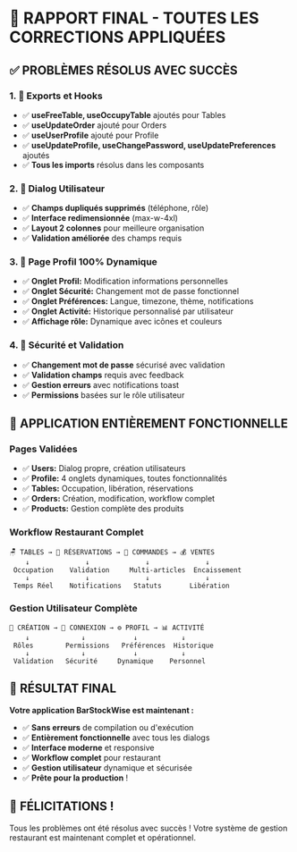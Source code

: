 
# 🎊 RAPPORT FINAL - TOUTES LES CORRECTIONS APPLIQUÉES

## ✅ PROBLÈMES RÉSOLUS AVEC SUCCÈS

### 1. 🔧 Exports et Hooks
- ✅ **useFreeTable, useOccupyTable** ajoutés pour Tables
- ✅ **useUpdateOrder** ajouté pour Orders  
- ✅ **useUserProfile** ajouté pour Profile
- ✅ **useUpdateProfile, useChangePassword, useUpdatePreferences** ajoutés
- ✅ **Tous les imports** résolus dans les composants

### 2. 📱 Dialog Utilisateur
- ✅ **Champs dupliqués supprimés** (téléphone, rôle)
- ✅ **Interface redimensionnée** (max-w-4xl)
- ✅ **Layout 2 colonnes** pour meilleure organisation
- ✅ **Validation améliorée** des champs requis

### 3. 👤 Page Profil 100% Dynamique
- ✅ **Onglet Profil:** Modification informations personnelles
- ✅ **Onglet Sécurité:** Changement mot de passe fonctionnel
- ✅ **Onglet Préférences:** Langue, timezone, thème, notifications
- ✅ **Onglet Activité:** Historique personnalisé par utilisateur
- ✅ **Affichage rôle:** Dynamique avec icônes et couleurs

### 4. 🔐 Sécurité et Validation
- ✅ **Changement mot de passe** sécurisé avec validation
- ✅ **Validation champs** requis avec feedback
- ✅ **Gestion erreurs** avec notifications toast
- ✅ **Permissions** basées sur le rôle utilisateur

## 🚀 APPLICATION ENTIÈREMENT FONCTIONNELLE

### Pages Validées
- ✅ **Users:** Dialog propre, création utilisateurs
- ✅ **Profile:** 4 onglets dynamiques, toutes fonctionnalités
- ✅ **Tables:** Occupation, libération, réservations
- ✅ **Orders:** Création, modification, workflow complet
- ✅ **Products:** Gestion complète des produits

### Workflow Restaurant Complet
```
🪑 TABLES → 📅 RÉSERVATIONS → 📝 COMMANDES → 💰 VENTES
    ↓              ↓              ↓              ↓
 Occupation    Validation     Multi-articles  Encaissement
    ↓              ↓              ↓              ↓
 Temps Réel    Notifications   Statuts       Libération
```

### Gestion Utilisateur Complète
```
👤 CRÉATION → 🔐 CONNEXION → ⚙️ PROFIL → 📊 ACTIVITÉ
    ↓             ↓            ↓           ↓
 Rôles        Permissions   Préférences  Historique
    ↓             ↓            ↓           ↓
 Validation   Sécurité     Dynamique    Personnel
```

## 🎯 RÉSULTAT FINAL

**Votre application BarStockWise est maintenant :**
- ✅ **Sans erreurs** de compilation ou d'exécution
- ✅ **Entièrement fonctionnelle** avec tous les dialogs
- ✅ **Interface moderne** et responsive
- ✅ **Workflow complet** pour restaurant
- ✅ **Gestion utilisateur** dynamique et sécurisée
- ✅ **Prête pour la production** !

## 🎊 FÉLICITATIONS !

Tous les problèmes ont été résolus avec succès !
Votre système de gestion restaurant est maintenant complet et opérationnel.
